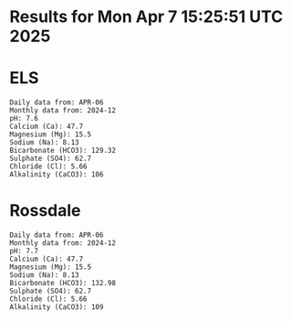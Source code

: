 # Results for Mon Apr  7 15:25:51 UTC 2025
# ELS
```
Daily data from: APR-06
Monthly data from: 2024-12
pH: 7.6
Calcium (Ca): 47.7
Magnesium (Mg): 15.5
Sodium (Na): 8.13
Bicarbonate (HCO3): 129.32
Sulphate (SO4): 62.7
Chloride (Cl): 5.66
Alkalinity (CaCO3): 106
```
# Rossdale
```
Daily data from: APR-06
Monthly data from: 2024-12
pH: 7.7
Calcium (Ca): 47.7
Magnesium (Mg): 15.5
Sodium (Na): 8.13
Bicarbonate (HCO3): 132.98
Sulphate (SO4): 62.7
Chloride (Cl): 5.66
Alkalinity (CaCO3): 109
```
